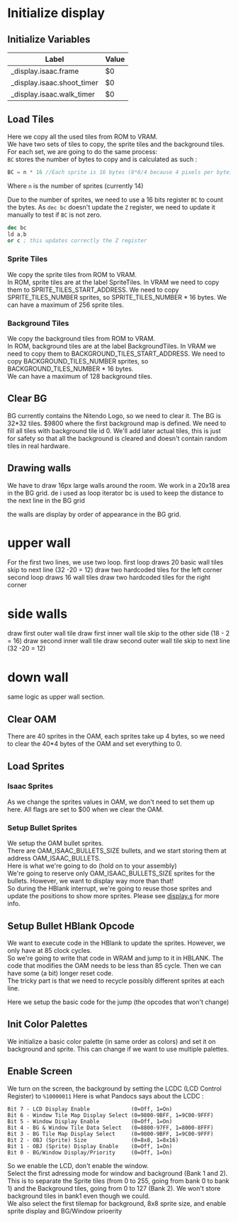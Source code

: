 # Initialize display 

## Initialize Variables

| Label                      | Value |
| -------------------------- | ----- |
| _display.isaac.frame       | $0    |
| _display.isaac.shoot_timer | $0    |
| _display.isaac.walk_timer  | $0    |

## Load Tiles

Here we copy all the used tiles from ROM to VRAM.  
We have two sets of tiles to copy, the sprite tiles and the background tiles.
For each set, we are going to do the same process:  
`BC` stores the number of bytes to copy and is calculated as such :
~~~C
BC = n * 16 //Each sprite is 16 bytes (8*8/4 because 4 pixels per byte)
~~~
Where `n` is the number of sprites (currently 14)

Due to the number of sprites, we need to use a 16 bits register `BC` to count the bytes. As `dec bc` doesn't update the `Z` register, we need to update it manually to test if `BC` is not zero. 
~~~nasm
dec bc
ld a,b
or c ; this updates correctly the Z register
~~~

### Sprite Tiles ###

We copy the sprite tiles from ROM to VRAM.  
In ROM, sprite tiles are at the label SpriteTiles. In VRAM we need to copy them to SPRITE_TILES_START_ADDRESS.
We need to copy SPRITE_TILES_NUMBER sprites, so SPRITE_TILES_NUMBER * 16 bytes. 
We can have a maximum of 256 sprite tiles. 

### Background Tiles ### 

We copy the background tiles from ROM to VRAM.  
In ROM, background tiles are at the label BackgroundTiles. In VRAM we need to copy them to BACKGROUND_TILES_START_ADDRESS.
We need to copy BACKGROUND_TILES_NUMBER sprites, so BACKGROUND_TILES_NUMBER * 16 bytes.  
We can have a maximum of 128 background tiles. 


## Clear BG

BG currently contains the Nitendo Logo, so we need to clear it. 
The BG is 32*32 tiles. $9800 where the first background map is defined. We need to fill all tiles with background tile id 0. We'll add later actual tiles, this is just for safety so that all the background is cleared and doesn't contain random tiles in real hardware.  

## Drawing walls
We have to draw 16px large walls around the room. We work in a 20x18 area in the BG grid.
de i used as loop iterator
bc is used to keep the distance to the next line in the BG grid

the walls are display by order of appearance in the BG grid.

# upper wall
For the first two lines, we use two loop.
first loop draws 20 basic wall tiles
skip to next line (32 -20 = 12)
draw two hardcoded tiles for the left corner
second loop draws 16 wall tiles
draw two hardcoded tiles for the right corner

# side walls
draw first outer wall tile
draw first inner wall tile
skip to the other side (18 - 2 = 16)
draw second inner wall tile
draw second outer wall tile
skip to next line (32 -20 = 12)

# down wall
same logic as upper wall section.

## Clear OAM

There are 40 sprites in the OAM, each sprites take up 4 bytes, so we need to clear the 40*4 bytes of the OAM and set everything to 0.

## Load Sprites

### Isaac Sprites

As we change the sprites values in OAM, we don't need to set them up here. All flags are set to $00 when we clear the OAM.

### Setup Bullet Sprites

We setup the OAM bullet sprites.   
There are OAM_ISAAC_BULLETS_SIZE bullets, and we start storing them at address OAM_ISAAC_BULLETS.   
Here is what we're going to do (hold on to your assembly)   
We're going to reserve only OAM_ISAAC_BULLETS_SIZE sprites for the bullets. However, we want to display way more than that!  
So during the HBlank interrupt, we're going to reuse those sprites and update the positions to show more sprites. Please see [display.s](display.doc.md) for more info. 

## Setup Bullet HBlank Opcode

We want to execute code in the HBlank to update the sprites. However, we only have at 85 clock cycles.  
So we're going to write that code in WRAM and jump to it in HBLANK. The code that modifies the OAM needs to be less than 85 cycle. Then we can have some (a bit) longer reset code.  
The tricky part is that we need to recycle possibly different sprites at each line.  

Here we setup the basic code for the jump (the opcodes that won't change)

## Init Color Palettes

We initialize a basic color palette (in same order as colors) and set it on background and sprite.
This can change if we want to use multiple palettes. 

## Enable Screen

We turn on the screen, the background by setting the LCDC (LCD Control Register) to `%10000011`
Here is what Pandocs says about the LCDC : 
```
Bit 7 - LCD Display Enable             (0=Off, 1=On)
Bit 6 - Window Tile Map Display Select (0=9800-9BFF, 1=9C00-9FFF)
Bit 5 - Window Display Enable          (0=Off, 1=On)
Bit 4 - BG & Window Tile Data Select   (0=8800-97FF, 1=8000-8FFF)
Bit 3 - BG Tile Map Display Select     (0=9800-9BFF, 1=9C00-9FFF)
Bit 2 - OBJ (Sprite) Size              (0=8x8, 1=8x16)
Bit 1 - OBJ (Sprite) Display Enable    (0=Off, 1=On)
Bit 0 - BG/Window Display/Priority     (0=Off, 1=On)
```
So we enable the LCD, don't enable the window.   
Select the first adressing mode for window and background (Bank 1 and 2). This is to separate the Sprite tiles (from 0 to 255, going from bank 0 to bank 1) and the Background tiles, going from 0 to 127 (Bank 2). We won't store background tiles in bank1 even though we could.  
We also select the first tilemap for background, 8x8 sprite size, and enable sprite display and BG/Window prioerity

